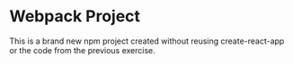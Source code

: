 # Webpack Project

This is a brand new npm project created without reusing create-react-app or the code from the previous exercise.
